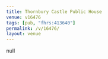 ```yaml
---
title: Thornbury Castle Public House
venue: v16476
tags: [pub, "fhrs:413640"]
permalink: /v/16476/
layout: venue
---
```

null
